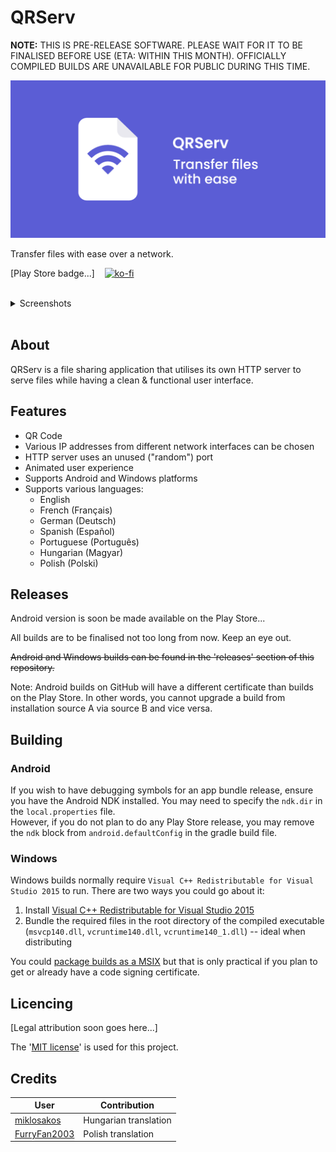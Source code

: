 # QRServ

**NOTE:** THIS IS PRE-RELEASE SOFTWARE. PLEASE WAIT FOR IT TO BE FINALISED BEFORE USE (ETA: WITHIN THIS MONTH). OFFICIALLY COMPILED BUILDS ARE UNAVAILABLE FOR PUBLIC DURING THIS TIME.

![Banner with app icon, app name 'QRServ' followed by 'transfer files with ease'](docs/banner/banner.png)

Transfer files with ease over a network.

[Play Store badge...]&nbsp;&nbsp;&nbsp;&nbsp;[![ko-fi](https://ko-fi.com/img/githubbutton_sm.svg)](https://ko-fi.com/F1F33NTWK)

<br>
<details>
    <summary>Screenshots</summary>
    <br>
    <img src="docs/screenshots/1.jpg" alt="Screenshot of app after selecting a file" height="450px">
    &nbsp;&nbsp;
    <img src="docs/screenshots/2.jpg" alt="Screenshot of app when press and holding or hovering over file name -- tool tip is shown with full file name" height="450px">
    &nbsp;&nbsp;
    <img src="docs/screenshots/3.jpg" alt="Screenshot of app after opening IP address list" height="450px">
</details>
<br>

## About

QRServ is a file sharing application that utilises its own HTTP server to serve files while having a clean & functional user interface.

## Features

- QR Code
- Various IP addresses from different network interfaces can be chosen
- HTTP server uses an unused ("random") port
- Animated user experience
- Supports Android and Windows platforms
- Supports various languages:
    - English
    - French (Français)
    - German (Deutsch)
    - Spanish (Español)
    - Portuguese (Português) 
    - Hungarian (Magyar)
    - Polish (Polski)

## Releases

Android version is soon be made available on the Play Store...

All builds are to be finalised not too long from now. Keep an eye out.

~~Android and Windows builds can be found in the 'releases' section of this repository.~~

Note: Android builds on GitHub will have a different certificate than builds on the Play Store. In other words, you cannot upgrade a build from installation source A via source B and vice versa.

## Building

### Android

If you wish to have debugging symbols for an app bundle release, ensure you have the Android NDK installed. You may need to specify the `ndk.dir` in the `local.properties` file.
<br>
However, if you do not plan to do any Play Store release, you may remove the `ndk` block from `android.defaultConfig` in the gradle build file.

### Windows

Windows builds normally require `Visual C++ Redistributable for Visual Studio 2015` to run. There are two ways you could go about it:
1. Install [Visual C++ Redistributable for Visual Studio 2015](https://www.microsoft.com/en-us/download/details.aspx?id=48145)
2. Bundle the required files in the root directory of the compiled executable (`msvcp140.dll`, `vcruntime140.dll`, `vcruntime140_1.dll`) -- ideal when distributing

You could [package builds as a MSIX](https://pub.dev/packages/msix) but that is only practical if you plan to get or already have a code signing certificate.


## Licencing

[Legal attribution soon goes here...]

The '[MIT license](LICENSE)' is used for this project.

## Credits

| User                                             | Contribution          |
| ------------------------------------------------ | --------------------- |
| [miklosakos](https://github.com/miklosakos)      | Hungarian translation |
| [FurryFan2003](https://twitter.com/FurryFan2003) | Polish translation    |

